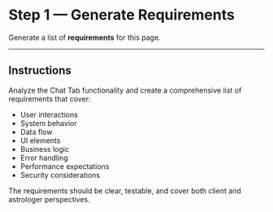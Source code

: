 # Step 1 — Generate Requirements

Generate a list of **requirements** for this page.

---

## Instructions

Analyze the Chat Tab functionality and create a comprehensive list of requirements that cover:

- User interactions
- System behavior
- Data flow
- UI elements
- Business logic
- Error handling
- Performance expectations
- Security considerations

The requirements should be clear, testable, and cover both client and astrologer perspectives.

